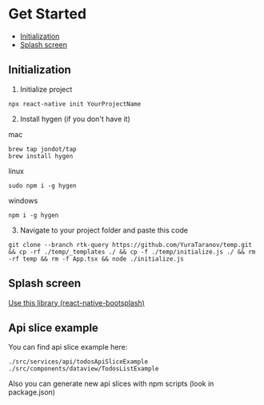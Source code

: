 # Get Started

- [Initialization](#Initialization)
- [Splash screen](#Splash-screen)

## Initialization

1. Initialize project

```
npx react-native init YourProjectName
```

2. Install hygen (if you don't have it)

mac

```
brew tap jondot/tap
brew install hygen
```

linux

```
sudo npm i -g hygen
```

windows

```
npm i -g hygen
```

3. Navigate to your project folder and paste this code

```
git clone --branch rtk-query https://github.com/YuraTaranov/temp.git && cp -rf ./temp/_templates ./ && cp -f ./temp/initialize.js ./ && rm -rf temp && rm -f App.tsx && node ./initialize.js
```

## Splash screen

[Use this library (react-native-bootsplash)](https://github.com/zoontek/react-native-bootsplash)

## Api slice example

You can find api slice example here:

```
./src/services/api/todosApiSliceExample
./src/components/dataview/TodosListExample
```

Also you can generate new api slices with npm scripts (look in package.json)
